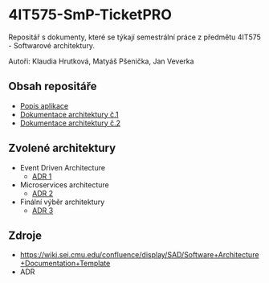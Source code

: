 # 4IT575-SmP-TicketPRO
Repositář s dokumenty, které se týkají semestrální práce z předmětu 4IT575 - Softwarové architektury.

Autoři: Klaudia Hrutková, Matyáš Pšenička, Jan Veverka

## Obsah repositáře
- [Popis aplikace](https://github.com/klaudiahr/4IT575-SmP-TicketPRO/wiki)
- [Dokumentace architektury č.1](https://github.com/klaudiahr/4IT575-SmP-TicketPRO/wiki/Dokumentace-Microservices-architektury)
- [Dokumentace architektury č.2](https://github.com/klaudiahr/4IT575-SmP-TicketPRO/wiki/Dokumentace-Event-driven-architektury)

## Zvolené architektury
- Event Driven Architecture
  - [ADR 1](https://github.com/klaudiahr/4IT575-SmP-TicketPRO/wiki/ADR-o-vyu%C5%BEit%C3%AD-Microservices)
- Microservices architecture
  - [ADR 2](https://github.com/klaudiahr/4IT575-SmP-TicketPRO/wiki/ADR-o-vyu%C5%BEit%C3%AD-EDA)
- Finální výběr architektury
  - [ADR 3](https://github.com/klaudiahr/4IT575-SmP-TicketPRO/wiki/ADR-o-v%C3%BDb%C4%9Bru-fin%C3%A1ln%C3%AD-architektury)

## Zdroje
- https://wiki.sei.cmu.edu/confluence/display/SAD/Software+Architecture+Documentation+Template 
- ADR
